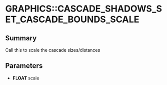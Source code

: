 # GRAPHICS::CASCADE_SHADOWS_SET_CASCADE_BOUNDS_SCALE

## Summary
Call this to scale the cascade sizes/distances

## Parameters
* **FLOAT** scale